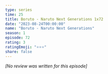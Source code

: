 ```yaml
---
type: series
time: 25
title: Boruto - Naruto Next Generations 1x72
date: "2023-08-24T00:00:00"
name: "Boruto - Naruto Next Generations"
season: 1
episode: 72
rating: 3
ratingEmoji: "⭐️⭐️⭐️"
share: false
---
```


_[No review was written for this episode]_
